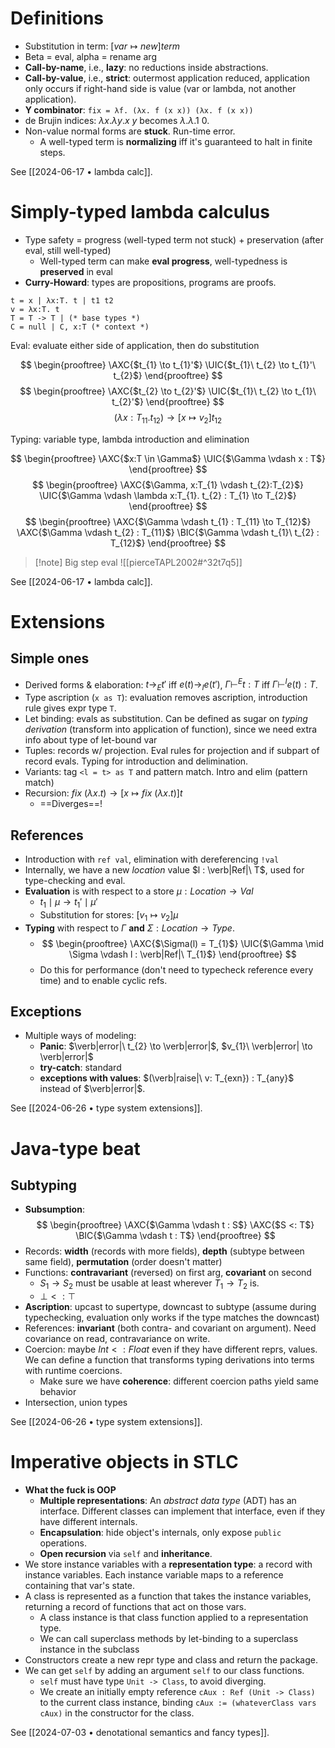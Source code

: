 # Definitions

- Substitution in term: $[var \mapsto new]term$
- Beta = eval, alpha = rename arg
- **Call-by-name**, i.e., **lazy**: no reductions inside abstractions.
- **Call-by-value**, i.e., **strict**: outermost application reduced, application only occurs if right-hand side is value (var or lambda, not another application).
- **Y combinator**: `fix = λf. (λx. f (x x)) (λx. f (x x))`
- de Brujin indices: $\lambda x. \lambda y. x\ y$ becomes $\lambda.\lambda. 1\ 0$.
- Non-value normal forms are **stuck**. Run-time error.
	- A well-typed term is **normalizing** iff it's guaranteed to halt in finite steps.

See [[2024-06-17 • lambda calc]].

# Simply-typed lambda calculus

- Type safety = progress (well-typed term not stuck) + preservation (after eval, still well-typed)
	- Well-typed term can make **eval progress**, well-typedness is **preserved** in eval
- **Curry-Howard**: types are propositions, programs are proofs.

```ebnf
t = x | λx:T. t | t1 t2
v = λx:T. t
T = T -> T | (* base types *)
C = null | C, x:T (* context *)
```

Eval: evaluate either side of application, then do substitution

$$ \begin{prooftree} \AXC{$t_{1} \to t_{1}'$} \UIC{$t_{1}\ t_{2} \to t_{1}'\ t_{2}$} \end{prooftree} $$
$$ \begin{prooftree} \AXC{$t_{2} \to t_{2}'$} \UIC{$t_{1}\ t_{2} \to t_{1}\ t_{2}'$} \end{prooftree} $$
$$ (\lambda x:T_{11}. t_{12}) \to [x \mapsto v_{2}]t_{12} $$

Typing: variable type, lambda introduction and elimination

$$ \begin{prooftree} \AXC{$x:T \in \Gamma$} \UIC{$\Gamma \vdash x : T$} \end{prooftree} $$
$$ \begin{prooftree} \AXC{$\Gamma, x:T_{1} \vdash t_{2}:T_{2}$} \UIC{$\Gamma \vdash \lambda x:T_{1}. t_{2} : T_{1} \to T_{2}$} \end{prooftree} $$
$$ \begin{prooftree} \AXC{$\Gamma \vdash t_{1} : T_{11} \to T_{12}$} \AXC{$\Gamma \vdash t_{2} : T_{11}$} \BIC{$\Gamma \vdash t_{1}\ t_{2} : T_{12}$} \end{prooftree} $$

> [!note] Big step eval
> ![[pierceTAPL2002#^32t7q5]]

See [[2024-06-17 • lambda calc]].

# Extensions

## Simple ones

- Derived forms & elaboration:  $t \to_{E} t'$ iff $e(t) \to_{I} e(t')$,  $\Gamma \vdash^E t : T$ iff $\Gamma \vdash^I e(t) : T$.
- Type ascription (`x as T`): evaluation removes ascription, introduction rule gives expr type `T`.
- Let binding: evals as substitution. Can be defined as sugar on *typing derivation* (transform into application of function), since we need extra info about type of let-bound var
- Tuples: records w/ projection. Eval rules for projection and if subpart of record evals. Typing for introduction and delimination.
- Variants: tag `<l = t> as T` and pattern match. Intro and elim (pattern match)
- Recursion: $fix\ (\lambda x. t) \to [x \mapsto fix\ (\lambda x. t)] t$
	- ==Diverges==!

## References

- Introduction with `ref val`, elimination with dereferencing `!val`
- Internally, we have a new *location* value $l : \verb|Ref|\ T$, used for type-checking and eval.
- **Evaluation** is with respect to a store $\mu : Location \to Val$
	- $t_{1} \mid \mu \to t_{1}' \mid \mu'$
	- Substitution for stores: $[v_{1} \mapsto v_{2}]\mu$
- **Typing** with respect to $\Gamma$ **and** $\Sigma : Location \to Type$.
	- $$ \begin{prooftree} \AXC{$\Sigma(l) = T_{1}$} \UIC{$\Gamma \mid \Sigma \vdash l : \verb|Ref|\ T_{1}$} \end{prooftree} $$
	- Do this for performance (don't need to typecheck reference every time) and to enable cyclic refs.

## Exceptions

- Multiple ways of modeling:
	- **Panic**: $\verb|error|\ t_{2} \to \verb|error|$, $v_{1}\ \verb|error| \to \verb|error|$
	- **try-catch**: standard
	- **exceptions with values**: $(\verb|raise|\ v: T_{exn}) : T_{any}$ instead of $\verb|error|$.

See [[2024-06-26 • type system extensions]].

# Java-type beat

## Subtyping

- **Subsumption**: $$ \begin{prooftree} \AXC{$\Gamma \vdash t : S$} \AXC{$S <: T$} \BIC{$\Gamma \vdash t : T$} \end{prooftree} $$
- Records: **width** (records with more fields), **depth** (subtype between same field), **permutation** (order doesn't matter)
- Functions: **contravariant** (reversed) on first arg, **covariant** on second
	- $S_{1} \to S_{2}$ must be usable at least wherever $T_{1} \to T_{2}$ is.
	- $\bot <: \top$
- **Ascription**: upcast to supertype, downcast to subtype (assume during typechecking, evaluation only works if the type matches the downcast)
- References: **invariant** (both contra- and covariant on argument). Need covariance on read, contravariance on write.
- Coercion: maybe $Int <: Float$ even if they have different reprs, values. We can define a function that transforms typing derivations into terms with runtime coercions.
	- Make sure we have **coherence**: different coercion paths yield same behavior
- Intersection, union types

See [[2024-06-26 • type system extensions]].

# Imperative objects in STLC

- **What the fuck is OOP**
	- **Multiple representations**: An *abstract data type* (ADT) has an interface. Different classes can implement that interface, even if they have different internals.
	- **Encapsulation**: hide object's internals, only expose `public` operations.
	- **Open recursion** via `self` and **inheritance**.
- We store instance variables with a **representation type**: a record with instance variables. Each instance variable maps to a reference containing that var's state.
- A class is represented as a function that takes the instance variables, returning a record of functions that act on those vars.
	- A class instance is that class function applied to a representation type.
	- We can call superclass methods by let-binding to a superclass instance in the subclass
- Constructors create a new repr type and class and return the package.
- We can get `self` by adding an argument `self` to our class functions.
	- `self` must have type `Unit -> Class`, to avoid diverging.
	- We create an initially empty reference `cAux : Ref (Unit -> Class)` to the current class instance, binding `cAux := (whateverClass vars cAux)` in the constructor for the class.

See [[2024-07-03 • denotational semantics and fancy types]].
